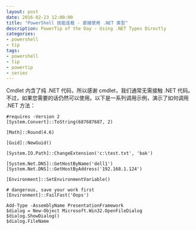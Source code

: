 ```yaml
---
layout: post
date: 2016-02-23 12:00:00
title: "PowerShell 技能连载 - 直接使用 .NET 类型"
description: PowerTip of the Day - Using .NET Types Directly
categories:
- powershell
- tip
tags:
- powershell
- tip
- powertip
- series
---
```

Cmdlet 内含了纯 .NET 代码，所以感谢 cmdlet，我们通常无需接触 .NET 代码。不过，如果您需要的话仍然可以使用。以下是一系列调用示例，演示了如何调用 .NET 方法：

    #requires -Version 2
    [System.Convert]::ToString(687687687, 2)

    [Math]::Round(4.6)

    [Guid]::NewGuid()

    [System.IO.Path]::ChangeExtension('c:\test.txt', 'bak')

    [System.Net.DNS]::GetHostByName('dell1')
    [System.Net.DNS]::GetHostByAddress('192.168.1.124')

    [Environment]::SetEnvironmentVariable()

    # dangerous, save your work first
    [Environment]::FailFast('Oops')

    Add-Type -AssemblyName PresentationFramework
    $dialog = New-Object Microsoft.Win32.OpenFileDialog
    $dialog.ShowDialog()
    $dialog.FileName

<!--本文国际来源：[Using .NET Types Directly](http://community.idera.com/powershell/powertips/b/tips/posts/using-net-types-directly)-->
